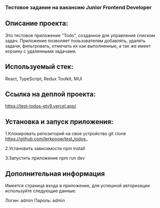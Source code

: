 ### Тестовое задание на вакансию Junior Frontend Developer

## Описание проекта:

Это тестовое приложение "Todo", созданное для управления списком задач. Приложение позволяет пользователям добавлять, удалять задачи, фильтровать, отмечать их как выполненные, а так же имеет корзину с удаленными задачами.

## Используемый стек:

React, TypeScript, Redux Toolkit, MUI

## Ссылка на деплой проекта:

https://test-todos-gtv9.vercel.app/

## Установка и запуск приложения:

1.Клонировать репозиторий на свое устройство git clone https://github.com/lerkooow/test_todos_

2.Установить зависимости npm install

3.Запустить приложение npm run dev

## Дополнительная информация

Имеется страница входа в приложение, для успешной авторизации используйте следующие данные:

Логин: admin Пароль: admin
